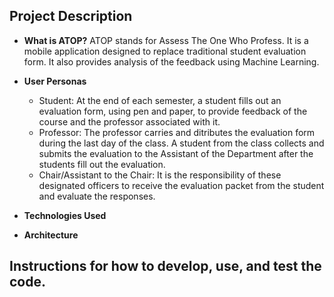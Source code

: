 ## Project Description

* **What is ATOP?** 
ATOP stands for Assess The One Who Profess. It is a mobile application designed to replace traditional student evaluation form. It also provides analysis of the feedback using Machine Learning.

* **User Personas**
  * Student: At the end of each semester, a student fills out an evaluation form, using pen and paper, to provide feedback of the course and the professor associated with it.
  * Professor: The professor carries and ditributes the evaluation form during the last day of the class. A student from the class collects and submits the evaluation to the Assistant of the Department after the students fill out the evaluation.
  * Chair/Assistant to the Chair: It is the responsibility of these designated officers to receive the evaluation packet from the student and evaluate the responses.

* **Technologies Used**

* **Architecture** 

## Instructions for how to develop, use, and test the code.
